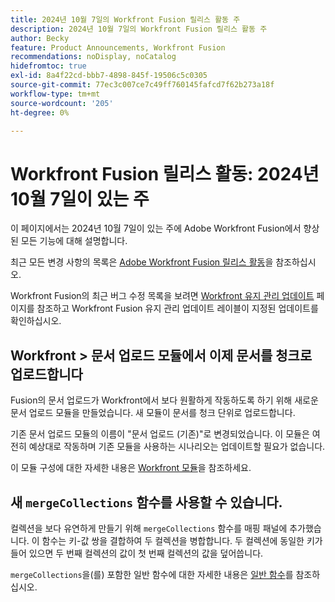 ```yaml
---
title: 2024년 10월 7일의 Workfront Fusion 릴리스 활동 주
description: 2024년 10월 7일의 Workfront Fusion 릴리스 활동 주
author: Becky
feature: Product Announcements, Workfront Fusion
recommendations: noDisplay, noCatalog
hidefromtoc: true
exl-id: 8a4f22cd-bbb7-4898-845f-19506c5c0305
source-git-commit: 77ec3c007ce7c49ff760145fafcd7f62b273a18f
workflow-type: tm+mt
source-wordcount: '205'
ht-degree: 0%

---
```


# Workfront Fusion 릴리스 활동: 2024년 10월 7일이 있는 주

이 페이지에서는 2024년 10월 7일이 있는 주에 Adobe Workfront Fusion에서 향상된 모든 기능에 대해 설명합니다.

최근 모든 변경 사항의 목록은 [Adobe Workfront Fusion 릴리스 활동](/help/workfront-fusion/fusion-product-releases/fusion-release-activity.md)을 참조하십시오.

Workfront Fusion의 최근 버그 수정 목록을 보려면 [Workfront 유지 관리 업데이트](https://experienceleague.adobe.com/docs/workfront-known-issues/releases/current-updates.html?lang=ko) 페이지를 참조하고 Workfront Fusion 유지 관리 업데이트 레이블이 지정된 업데이트를 확인하십시오.

## Workfront > 문서 업로드 모듈에서 이제 문서를 청크로 업로드합니다

Fusion의 문서 업로드가 Workfront에서 보다 원활하게 작동하도록 하기 위해 새로운 문서 업로드 모듈을 만들었습니다. 새 모듈이 문서를 청크 단위로 업로드합니다.

기존 문서 업로드 모듈의 이름이 &quot;문서 업로드 (기존)&quot;로 변경되었습니다. 이 모듈은 여전히 예상대로 작동하며 기존 모듈을 사용하는 시나리오는 업데이트할 필요가 없습니다.

이 모듈 구성에 대한 자세한 내용은 [Workfront 모듈](/help/workfront-fusion/references/apps-and-modules/adobe-connectors/workfront-modules.md)을 참조하세요.

## 새 `mergeCollections` 함수를 사용할 수 있습니다.

컬렉션을 보다 유연하게 만들기 위해 `mergeCollections` 함수를 매핑 패널에 추가했습니다. 이 함수는 키-값 쌍을 결합하여 두 컬렉션을 병합합니다. 두 컬렉션에 동일한 키가 들어 있으면 두 번째 컬렉션의 값이 첫 번째 컬렉션의 값을 덮어씁니다.

`mergeCollections`을(를) 포함한 일반 함수에 대한 자세한 내용은 [일반 함수](/help/workfront-fusion/references/mapping-panel/functions/general-functions.md)를 참조하십시오.

